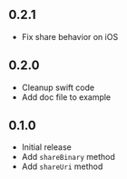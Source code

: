 ## 0.2.1

* Fix share behavior on iOS

## 0.2.0

* Cleanup swift code
* Add doc file to example

## 0.1.0

* Initial release
* Add `shareBinary` method
* Add `shareUri` method
